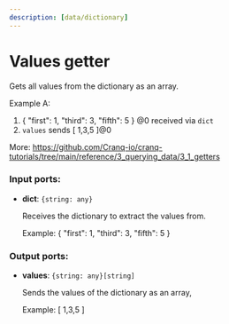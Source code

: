 ```yaml
---
description: [data/dictionary]
---
```


# Values getter

Gets all values from the dictionary as an array.


Example A:
1. { "first": 1, "third": 3, "fifth": 5 } @0 received via `dict`
2. `values` sends  [ 1,3,5 ]@0

More:
https://github.com/Cranq-io/cranq-tutorials/tree/main/reference/3_querying_data/3_1_getters

### Input ports:

* __dict__: ` {string: any} `

    Receives the dictionary to extract the values from.
    
    Example:
    { "first": 1, "third": 3, "fifth": 5 } 

### Output ports:

* __values__: ` {string: any}[string] `

    Sends the values of the dictionary as an array,
    
    Example:
    [ 1,3,5 ]

